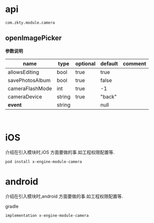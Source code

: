 



# api


`
com.zkty.module.camera
`



## openImagePicker




**参数说明**

| name                        | type      | optional | default   | comment  |
| --------------------------- | --------- | -------- | --------- |--------- |
| allowsEditing | bool | true | true |  |
| savePhotosAlbum | bool | true | false |  |
| cameraFlashMode | int | true | -1 |  |
| cameraDevice | string | true | "back" |  |
| __event__ | string |  | null |  |

​    

# iOS
介绍在引入模块时,iOS 方面要做的事.如工程权限配置等.

```
pod install x-engine-module-camera
```


# android
介绍在引入模块时,android 方面要做的事.如工程权限配置等.

gradle
```
implementation x-engine-module-camera
```

